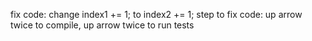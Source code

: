 fix code: change index1 += 1; to index2 += 1;
step to fix code: up arrow twice to compile, up arrow twice to run tests
